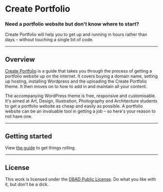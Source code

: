 # Create Portfolio

### Need a portfolio website but don't know where to start?

Create Portfolio will help you to get up and running in hours rather than days – without touching a single bit of code.


---

## Overview

[Create Portfolio](http://createportfol.io) is a guide that takes you through the process of getting a portfolio website up on the internet. It covers buying a domain name, setting up hosting, installing Wordpress and the uploading the Create Portfolio theme. It then moves on to how to add in and maintain all your content.

The accompanying WordPress theme is free, responsive and customisable. It's aimed at Art, Design, Illustration, Photography and Architecture students to get a portfolio website as cheap and easily as possible. A portfolio website can be an invaluable tool in getting a job – so here's your reason to not have one.


---

## Getting started

View [the guide](http://createportfol.io/guide) to get things rolling.


---

## License
This work is licensed under the [DBAD Public License](http://www.dbad-license.org). Do what you like with it, but don't be a dick.